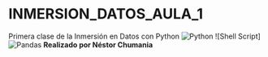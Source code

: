 # INMERSION_DATOS_AULA_1
Primera clase de la Inmersión en Datos con Python
 ![Python](https://img.shields.io/badge/python-3670A0?style=for-the-badge&logo=python&logoColor=ffdd54) ![Shell Script]
 ![Pandas](https://img.shields.io/badge/pandas-%23150458.svg?style=for-the-badge&logo=pandas&logoColor=white) 
**Realizado por Néstor Chumania**
